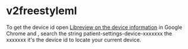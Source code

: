 # v2freestyleml

To get the device id  open [Libreview on the device information](https://www.libreview.com/settings/account/mydevices) in Google Chrome and , search the string 
patient-settings-device-xxxxxxx the xxxxxxx it's the device id to locate your current device.